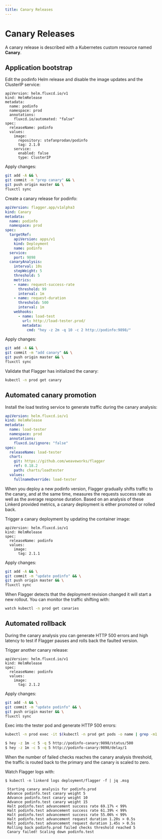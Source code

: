 ```yaml
---
title: Canary Releases
---
```


# Canary Releases

A canary release is described with a Kubernetes custom resource named **Canary**.

## Application bootstrap

Edit the podinfo Helm release and disable the image updates and the ClusterIP service:

```yaml{7,13,15}
apiVersion: helm.fluxcd.io/v1
kind: HelmRelease
metadata:
  name: podinfo
  namespace: prod
  annotations:
    fluxcd.io/automated: "false"
spec:
  releaseName: podinfo
  values:
    image:
      repository: stefanprodan/podinfo
      tag: 2.1.0
    service:
      enabled: false
      type: ClusterIP
```

Apply changes:

```sh
git add -A && \
git commit -m "prep canary" && \
git push origin master && \
fluxctl sync
```

Create a canary release for podinfo:

```yaml
apiVersion: flagger.app/v1alpha3
kind: Canary
metadata:
  name: podinfo
  namespace: prod
spec:
  targetRef:
    apiVersion: apps/v1
    kind: Deployment
    name: podinfo
  service:
    port: 9898
  canaryAnalysis:
    interval: 10s
    stepWeight: 5
    threshold: 5
    metrics:
    - name: request-success-rate
      threshold: 99
      interval: 1m
    - name: request-duration
      threshold: 500
      interval: 1m
    webhooks:
      - name: load-test
        url: http://load-tester.prod/
        metadata:
          cmd: "hey -z 2m -q 10 -c 2 http://podinfo:9898/"
```

Apply changes:

```sh
git add -A && \
git commit -m "add canary" && \
git push origin master && \
fluxctl sync
```

Validate that Flagger has initialized the canary:

```sh
kubectl -n prod get canary
```

## Automated canary promotion 

Install the load testing service to generate traffic during the canary analysis:

```yaml
apiVersion: helm.fluxcd.io/v1
kind: HelmRelease
metadata:
  name: load-tester
  namespace: prod
  annotations:
    fluxcd.io/ignore: "false"
spec:
  releaseName: load-tester
  chart:
    git: https://github.com/weaveworks/flagger
    ref: 0.18.2
    path: charts/loadtester
  values:
    fullnameOverride: load-tester
```

When you deploy a new podinfo version, Flagger gradually shifts traffic to the canary,
and at the same time, measures the requests success rate as well as the average response duration.
Based on an analysis of these Linkerd provided metrics, a canary deployment is either promoted or rolled back.

Trigger a canary deployment by updating the container image:

```yaml{7}
apiVersion: helm.fluxcd.io/v1
kind: HelmRelease
spec:
  releaseName: podinfo
  values:
    image:
      tag: 2.1.1
```

Apply changes:

```sh
git add -A && \
git commit -m "update podinfo" && \
git push origin master && \
fluxctl sync
```

When Flagger detects that the deployment revision changed it will start a new rollout.
You can monitor the traffic shifting with:

```sh
watch kubectl -n prod get canaries
```

## Automated rollback

During the canary analysis you can generate HTTP 500 errors and high latency to test if Flagger pauses and
rolls back the faulted version.

Trigger another canary release:

```yaml{7}
apiVersion: helm.fluxcd.io/v1
kind: HelmRelease
spec:
  releaseName: podinfo
  values:
    image:
      tag: 2.1.2
```

Apply changes:

```sh
git add -A && \
git commit -m "update podinfo" && \
git push origin master && \
fluxctl sync
```

Exec into the tester pod and generate HTTP 500 errors:

```sh
kubectl -n prod exec -it $(kubectl -n prod get pods -o name | grep -m1 load-tester | cut -d'/' -f 2) bash

$ hey -z 1m -c 5 -q 5 http://podinfo-canary:9898/status/500
$ hey -z 1m -c 5 -q 5 http://podinfo-canary:9898/delay/1
```

When the number of failed checks reaches the canary analysis threshold, the traffic is routed back to the primary and 
the canary is scaled to zero.

Watch Flagger logs with:

```
$ kubectl -n linkerd logs deployment/flagger -f | jq .msg

 Starting canary analysis for podinfo.prod
 Advance podinfo.test canary weight 5
 Advance podinfo.test canary weight 10
 Advance podinfo.test canary weight 15
 Halt podinfo.test advancement success rate 69.17% < 99%
 Halt podinfo.test advancement success rate 61.39% < 99%
 Halt podinfo.test advancement success rate 55.06% < 99%
 Halt podinfo.test advancement request duration 1.20s > 0.5s
 Halt podinfo.test advancement request duration 1.45s > 0.5s
 Rolling back podinfo.prod failed checks threshold reached 5
 Canary failed! Scaling down podinfo.test
```






